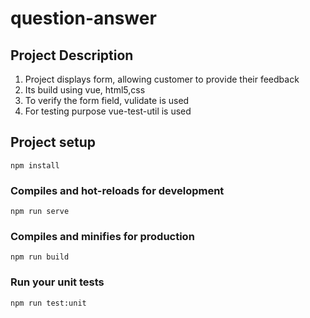 # question-answer

## Project Description
1. Project displays form, allowing customer to provide their feedback
2. Its build using vue, html5,css
3. To verify the form field, vulidate is used
4. For testing purpose vue-test-util is used 

## Project setup
```
npm install
```

### Compiles and hot-reloads for development
```
npm run serve
```

### Compiles and minifies for production
```
npm run build
```

### Run your unit tests
```
npm run test:unit
```

